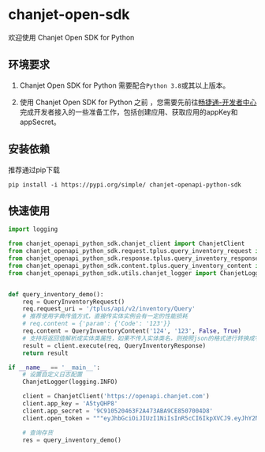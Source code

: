 # chanjet-open-sdk

欢迎使用 Chanjet Open SDK for Python

## 环境要求
1. Chanjet Open SDK for Python 需要配合`Python 3.8`或其以上版本。

2. 使用 Chanjet Open SDK for Python 之前 ，您需要先前往[畅捷通-开发者中心](https://dev.chanjet.com)完成开发者接入的一些准备工作，包括创建应用、获取应用的appKey和appSecret。

## 安装依赖
推荐通过pip下载
```text
pip install -i https://pypi.org/simple/ chanjet-openapi-python-sdk
```
## 快速使用

```python
import logging

from chanjet_openapi_python_sdk.chanjet_client import ChanjetClient
from chanjet_openapi_python_sdk.request.tplus.query_inventory_request import QueryInventoryRequest
from chanjet_openapi_python_sdk.response.tplus.query_inventory_response import QueryInventoryResponse
from chanjet_openapi_python_sdk.content.tplus.query_inventory_content import QueryInventoryContent
from chanjet_openapi_python_sdk.utils.chanjet_logger import ChanjetLogger


def query_inventory_demo():
    req = QueryInventoryRequest()
    req.request_uri = '/tplus/api/v2/inventory/Query'
    # 推荐使用字典传值方式，直接传实体实例会有一定的性能损耗
    # req.content = {'param': {'Code': '123'}}
    req.content = QueryInventoryContent('124', '123', False, True)
    # 支持将返回值解析成实体类属性，如果不传入实体类名，则按照json的格式进行转换成字典、列表、字符串等
    result = client.execute(req, QueryInventoryResponse)
    return result

if __name__ == '__main__':
    # 设置自定义日志配置
    ChanjetLogger(logging.INFO)

    client = ChanjetClient('https://openapi.chanjet.com')
    client.app_key = 'A5tyQHP8'
    client.app_secret = '9C910520463F2A473ABA9CE8507004D8'
    client.open_token = """eyJhbGciOiJIUzI1NiIsInR5cCI6IkpXVCJ9.eyJhY2Nlc3NfdG9rZW4iOiIwNDcyNDhjYS04MjRmLTRiMDEtODFjYi0zOWE3ZTkxYzdiZmUiLCJzdWIiOiJpc3YiLCJhdWQiOiJpc3YiLCJuYmYiOjE2Mjc5NTkyOTEsImFwcElkIjoiNTgiLCJzY29wZSI6ImF1dGhfYWxsIiwiaXNzIjoiY2hhbmpldCIsImV4cCI6MTYyODQ3NzY5MSwidXNlcklkIjoiNjAwMTIzOTUzNjgiLCJpYXQiOjE2Mjc5NTkyOTEsIm9yZ0lkIjoiOTAwMTY0ODg5NzciLCJvcmdBY2NvdW50IjoidTdycnhpaGM5MHU1In0.ffmyeTcm1VK5B5ZSiefECBoGZ9fV9Hk_lWVMX3ldspk"""

    # 查询存货
    res = query_inventory_demo()
```